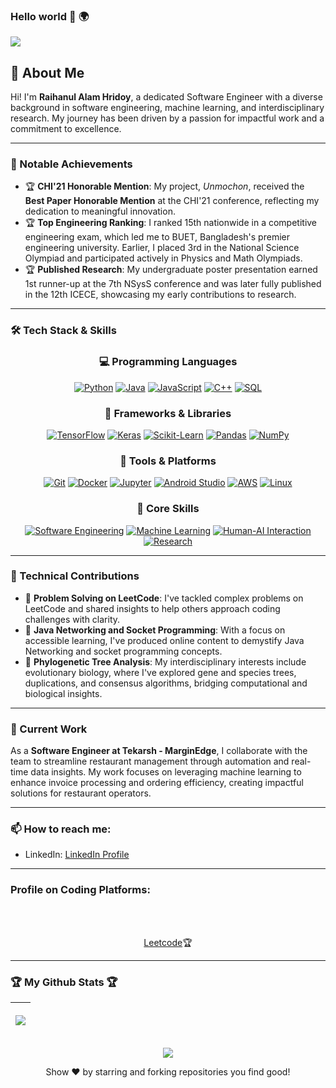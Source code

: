 ### Hello world :wave: :earth_africa:

![](https://komarev.com/ghpvc/?username=hridoy100)

## 👋 About Me

Hi! I'm **Raihanul Alam Hridoy**, a dedicated Software Engineer with a diverse background in software engineering, machine learning, and interdisciplinary research. My journey has been driven by a passion for impactful work and a commitment to excellence.

<hr></hr>

### 📜 Notable Achievements

- 🏆 **CHI'21 Honorable Mention**: My project, *Unmochon*, received the **Best Paper Honorable Mention** at the CHI'21 conference, reflecting my dedication to meaningful innovation.
- 🏆 **Top Engineering Ranking**: I ranked 15th nationwide in a competitive engineering exam, which led me to BUET, Bangladesh's premier engineering university. Earlier, I placed 3rd in the National Science Olympiad and participated actively in Physics and Math Olympiads.
- 🏆 **Published Research**: My undergraduate poster presentation earned 1st runner-up at the 7th NSysS conference and was later fully published in the 12th ICECE, showcasing my early contributions to research.

<hr></hr>

### 🛠️ Tech Stack & Skills

<div align="center">

  <!-- Programming Languages -->
  <h3>💻 Programming Languages</h3>
  <p>
    <a href="#"><img src="https://img.shields.io/badge/Python-%233776AB.svg?style=for-the-badge&logo=python&logoColor=white&labelColor=0D1117" alt="Python"/></a>
    <a href="#"><img src="https://img.shields.io/badge/Java-%23ED8B00.svg?style=for-the-badge&logo=openjdk&logoColor=white&labelColor=0D1117" alt="Java"/></a>
    <a href="#"><img src="https://img.shields.io/badge/JavaScript-%23F7DF1E.svg?style=for-the-badge&logo=javascript&logoColor=F7DF1E&labelColor=0D1117" alt="JavaScript"/></a>
    <a href="#"><img src="https://img.shields.io/badge/C++-%2300599C.svg?style=for-the-badge&logo=cplusplus&logoColor=white&labelColor=0D1117" alt="C++"/></a>
    <a href="#"><img src="https://img.shields.io/badge/SQL-%234479A1.svg?style=for-the-badge&logo=postgresql&logoColor=white&labelColor=0D1117" alt="SQL"/></a>
  </p>
  
  <!-- Frameworks & Libraries -->
  <h3>🧩 Frameworks & Libraries</h3>
  <p>
    <a href="#"><img src="https://img.shields.io/badge/TensorFlow-%23FF6F00.svg?style=for-the-badge&logo=tensorflow&logoColor=white&labelColor=0D1117" alt="TensorFlow"/></a>
    <a href="#"><img src="https://img.shields.io/badge/Keras-%23D00000.svg?style=for-the-badge&logo=keras&logoColor=white&labelColor=0D1117" alt="Keras"/></a>
    <a href="#"><img src="https://img.shields.io/badge/scikit--learn-%23F7931E.svg?style=for-the-badge&logo=scikit-learn&logoColor=white&labelColor=0D1117" alt="Scikit-Learn"/></a>
    <a href="#"><img src="https://img.shields.io/badge/Pandas-%23150458.svg?style=for-the-badge&logo=pandas&logoColor=white&labelColor=0D1117" alt="Pandas"/></a>
    <a href="#"><img src="https://img.shields.io/badge/NumPy-%23013243.svg?style=for-the-badge&logo=numpy&logoColor=white&labelColor=0D1117" alt="NumPy"/></a>
  </p>
  
  <!-- Tools & Platforms -->
  <h3>🔧 Tools & Platforms</h3>
  <p>
    <a href="#"><img src="https://img.shields.io/badge/Git-%23F05032.svg?style=for-the-badge&logo=git&logoColor=white&labelColor=0D1117" alt="Git"/></a>
    <a href="#"><img src="https://img.shields.io/badge/Docker-%232496ED.svg?style=for-the-badge&logo=docker&logoColor=white&labelColor=0D1117" alt="Docker"/></a>
    <a href="#"><img src="https://img.shields.io/badge/Jupyter-%23F37626.svg?style=for-the-badge&logo=jupyter&logoColor=white&labelColor=0D1117" alt="Jupyter"/></a>
    <a href="#"><img src="https://img.shields.io/badge/Android_Studio-%233DDC84.svg?style=for-the-badge&logo=android-studio&logoColor=white&labelColor=0D1117" alt="Android Studio"/></a>
    <a href="#"><img src="https://img.shields.io/badge/AWS-%23FF9900.svg?style=for-the-badge&logo=amazon-aws&logoColor=white&labelColor=0D1117" alt="AWS"/></a>
    <a href="#"><img src="https://img.shields.io/badge/Linux-%23FCC624.svg?style=for-the-badge&logo=linux&logoColor=white&labelColor=0D1117" alt="Linux"/></a>
  </p>

  <!-- Core Skills -->
  <h3>🧠 Core Skills</h3>
  <p>
    <a href="#"><img src="https://img.shields.io/badge/Software_Engineering-%230078D7.svg?style=for-the-badge&logo=windows-terminal&logoColor=white&labelColor=0D1117" alt="Software Engineering"/></a>
    <a href="#"><img src="https://img.shields.io/badge/Machine_Learning-%23FF6F00.svg?style=for-the-badge&logo=tensorflow&logoColor=white&labelColor=0D1117" alt="Machine Learning"/></a>
    <a href="#"><img src="https://img.shields.io/badge/Human_AI_Interaction-%235C2D91.svg?style=for-the-badge&logo=probot&logoColor=white&labelColor=0D1117" alt="Human-AI Interaction"/></a>
    <a href="#"><img src="https://img.shields.io/badge/Research-%2300BFFF.svg?style=for-the-badge&logo=researchgate&logoColor=white&labelColor=0D1117" alt="Research"/></a>
  </p>
</div>

<hr></hr>

### 🧩 Technical Contributions

- 🔭 **Problem Solving on LeetCode**: I've tackled complex problems on LeetCode and shared insights to help others approach coding challenges with clarity.
- 🔭 **Java Networking and Socket Programming**: With a focus on accessible learning, I've produced online content to demystify Java Networking and socket programming concepts.
- 🔭 **Phylogenetic Tree Analysis**: My interdisciplinary interests include evolutionary biology, where I've explored gene and species trees, duplications, and consensus algorithms, bridging computational and biological insights.

<hr></hr>

### 💼 Current Work

As a **Software Engineer at Tekarsh - MarginEdge**, I collaborate with the team to streamline restaurant management through automation and real-time data insights. My work focuses on leveraging machine learning to enhance invoice processing and ordering efficiency, creating impactful solutions for restaurant operators.

<hr></hr>

### 📫 How to reach me:
- LinkedIn: [LinkedIn Profile](https://www.linkedin.com/in/raihanul-alam-hridoy-861394187)

<hr></hr>

### Profile on Coding Platforms:
<br></br>
<p align="center">
  <a href="[https://leetcode.com/u/hridoy100/]" rel="nofollow">Leetcode</a>🏆
</p>

<hr></hr>

### 🏆 My Github Stats 🏆

<table>
      <thead>
            <tr>
                  <th>
                        <p align="center"><img src="https://github-readme-stats.vercel.app/api?username=hridoy100&show_icons=true&theme=radical"></p>
                  </th>
<!--                   <th>
                        <p align="center"><a href="https://git.io/streak-stats"><img src="https://github-readme-streak-stats.herokuapp.com?user=hridoy100" alt="GitHub Streak" /></a> </p>
                  </th> -->
            </tr>
      </thead>
</table>
<p align="center"><img src="https://github-readme-stats.vercel.app/api/top-langs/?username=hridoy100&langs_count=10"> </p>

<p align="center">Show ❤️ by starring and forking repositories you find good! </p>
